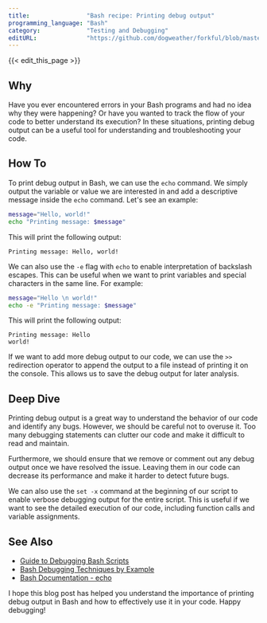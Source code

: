 ```yaml
---
title:                "Bash recipe: Printing debug output"
programming_language: "Bash"
category:             "Testing and Debugging"
editURL:              "https://github.com/dogweather/forkful/blob/master/content/en/bash/printing-debug-output.md"
---
```


{{< edit_this_page >}}

## Why
Have you ever encountered errors in your Bash programs and had no idea why they were happening? Or have you wanted to track the flow of your code to better understand its execution? In these situations, printing debug output can be a useful tool for understanding and troubleshooting your code.

## How To
To print debug output in Bash, we can use the `echo` command. We simply output the variable or value we are interested in and add a descriptive message inside the `echo` command. Let's see an example:
```Bash
message="Hello, world!"
echo "Printing message: $message"
```
This will print the following output:
```
Printing message: Hello, world!
```
We can also use the `-e` flag with `echo` to enable interpretation of backslash escapes. This can be useful when we want to print variables and special characters in the same line. For example:
```Bash
message="Hello \n world!"
echo -e "Printing message: $message"
```
This will print the following output:
```
Printing message: Hello 
world!
```
If we want to add more debug output to our code, we can use the `>>` redirection operator to append the output to a file instead of printing it on the console. This allows us to save the debug output for later analysis.

## Deep Dive
Printing debug output is a great way to understand the behavior of our code and identify any bugs. However, we should be careful not to overuse it. Too many debugging statements can clutter our code and make it difficult to read and maintain.

Furthermore, we should ensure that we remove or comment out any debug output once we have resolved the issue. Leaving them in our code can decrease its performance and make it harder to detect future bugs.

We can also use the `set -x` command at the beginning of our script to enable verbose debugging output for the entire script. This is useful if we want to see the detailed execution of our code, including function calls and variable assignments.

## See Also
- [Guide to Debugging Bash Scripts](https://www.shellscript.sh/debugging.html)
- [Bash Debugging Techniques by Example](https://wiki.bash-hackers.org/scripting/debuggingtips)
- [Bash Documentation - echo](https://www.gnu.org/software/bash/manual/html_node/Bash-Builtins.html#Bash-Builtins)

I hope this blog post has helped you understand the importance of printing debug output in Bash and how to effectively use it in your code. Happy debugging!